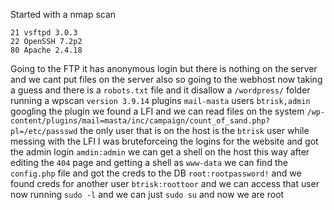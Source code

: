 Started with a nmap scan
```
21 vsftpd 3.0.3
22 OpenSSH 7.2p2
80 Apache 2.4.18
```
Going to the FTP it has anonymous login but there is nothing on the server and we cant put files on the server also so going to the webhost now taking a guess and there is a `robots.txt` file and it disallow a `/wordpress/` folder running a wpscan `version 3.9.14` plugins `mail-masta` users `btrisk,admin` googling the plugin we found a LFI and we can read files on the system `/wp-content/plugins/mail=masta/inc/campaign/count_of_sand.php?pl=/etc/passswd` the only user that is on the host is the `btrisk` user while messing with the LFI I was bruteforceing the logins for the website and got the admin login `amdin:admin` we can get a shell on the host this way after editing the `404` page and getting a shell as `www-data` we can find the `config.php` file and got the creds to the DB `root:rootpassword!` and we found creds for another user `btrisk:roottoor` and we can access that user now running `sudo -l` and we can just `sudo su` and now we are root 